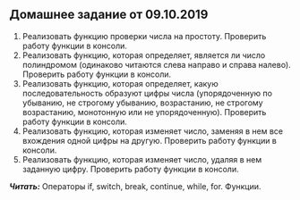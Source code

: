  ## Домашнее задание от 09.10.2019  


1.  Реализовать функцию проверки числа на простоту. Проверить работу функции в консоли.
2. Реализовать функцию, которая определяет, является ли число полиндромом (одинаково читаются слева направо и справа налево). Проверить работу функции в консоли.
3. Реализовать функцию, которая определяет, какую последовательность образуют цифры числа (упорядоченную по убыванию, не строгому убыванию, возрастанию, не строгому возрастанию, монотонную или не упорядоченную). Проверить работу функции в консоли.
4. Реализовать функцию, которая изменяет число, заменяя в нем все вхождения одной цифры на другую. Проверить работу функции в консоли.
5. Реализовать функцию, которая изменяет число, удаляя в нем заданную цифру. Проверить работу функции в консоли.

***Читать:*** Операторы if, switch, break, continue, while, for. Функции.
